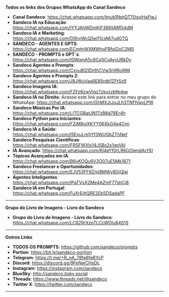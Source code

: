 **Todos os links dos Grupos WhatsApp do Canal Sandeco**

- **Canal Sandeco**: https://chat.whatsapp.com/Imub1NptQT75lsviHaFteJ
- **Sandeco IA na Educação**: https://chat.whatsapp.com/IYYJAhWDmKjF36KbMR54dM
- **Sandeco IA e Marketing**: https://chat.whatsapp.com/DShvWcQSel11csMi7udGTQ  
- **SANDECO - AGENTES E GPTS**: https://chat.whatsapp.com/ECmhrWXMWhoFRfqIZpC2MS  
- **SANDECO - PROMPTS e GPT´s**: https://chat.whatsapp.com/I0WqmA5c6Cq5CvAyvURkDy  
- **Sandeco Agentes e Prompts**: https://chat.whatsapp.com/CxvuBQ1DnfhCVw5h9Ro9IM  
- **Sandeco Agentes e Prompts 2**: https://chat.whatsapp.com/J8JWuVaa8E85rdb1ZFtSz9  
- **Sandeco Imagens IA**: https://chat.whatsapp.com/FZFz6zwViqz7zkvzzbNnbw 
- **Sandeco IA no Direito**:
Acesse este link para entrar no meu grupo do WhatsApp: https://chat.whatsapp.com/GhMXJrJoJLh3TNf1VavLPW
- **Sandeco Músicas Por IA**: https://chat.whatsapp.com/LITCGBatJN17zB8d78Er4h
- **Sandeco Python para Iniciantes**: https://chat.whatsapp.com/FZiM8oiXKYY06XkG4e4Cjm 
- **Sandeco IA a Saúde**: https://chat.whatsapp.com/I5EnuLm1jYf3WUGbZThNef
- **Sandeco Pesquisas Científicas**: https://chat.whatsapp.com/FRSFWXIs14J5Bs2s1qpVkI  
- **IA Avançado**: https://chat.whatsapp.com/Kl4eYf0rLR6GOiendAcfXI
- **Tópicos Avançados em IA**: https://chat.whatsapp.com/B6vKOQu6V3O07uE5Mk1871
- **Sandeco Freelancer e Oportunidades**: https://chat.whatsapp.com/EJV53FF9Zmj8MWy8GjQIaj
- **Agentes Inteligentes**: https://chat.whatsapp.com/IPaTVxX2Me4AZmF77shCj8
- **Sandeco IA em Portugal**: https://chat.whatsapp.com/FuXrEiItQRE2Eb5DSadaPF
---

**Grupo do Livro de Imagens - Livro do Sandeco**

- **Grupo do Livro de Imagens - Livro do Sandeco**: https://chat.whatsapp.com/LC62RrXzpTLCcWDIu84S1S

---

**Outros Links**

- **TODOS OS PROMPTS**: https://github.com/sandeco/prompts  
- **Portion**: https://bit.ly/sandeco-portion  
- **Telegram**: https://t.me/+R_nA_78fa6fqBYcP  
- **Discord**: https://discord.gg/9FeNwCHsDc  
- **Instagram**: https://instagram.com/sandeco  
- **BlueSky**: http://sandeco.bsky.social
- **Threads**: https://www.threads.net/@sandeco
- **Twitter X**: https://twitter.com/sandeco  

---
